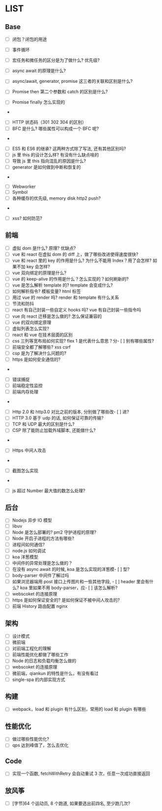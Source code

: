 # LIST

## Base

- [ ] 闭包？闭包的用途

- [ ] 事件循环
- [ ] 宏任务和微任务的区分是为了做什么? 优先级?
- [ ] async await 的原理是什么?
- [ ] async/await, generator, promise 这三者的关联和区别是什么?
- [ ] Promise then 第二个参数和 catch 的区别是什么?
- [ ] Promise finally 怎么实现的
-
- [ ] HTTP 状态码（301 302 304 的区别）
- [ ] BFC 是什么? 哪些属性可以构成一个 BFC 呢?
-
- [ ] ES5 和 ES6 的继承? 这两种方式除了写法, 还有其他区别吗?
- [ ] js 里 this 的设计怎么样? 有没有什么缺点啥的
- [ ] 导致 js 里 this 指向混乱的原因是什么?
- [ ] generator 是如何做到中断和恢复的
-
- [ ] Webworker
- [ ] Symbol
- [ ] 各种缓存的优先级, memory disk http2 push?
-
- [ ] xss? 如何防范?

## 前端

- [ ] 虚拟 dom 是什么? 原理? 优缺点?
- [ ] vue 和 react 在虚拟 dom 的 diff 上，做了哪些改进使得速度很快?
- [ ] vue 和 react 里的 key 的作用是什么? 为什么不能用 Index？用了会怎样? 如果不加 key 会怎样?
- [ ] vue 双向绑定的原理是什么?
- [ ] vue 的 keep-alive 的作用是什么？怎么实现的？如何刷新的?
- [ ] vue 是怎么解析 template 的? template 会变成什么?
- [ ] 如何解析指令? 模板变量? html 标签
- [ ] 用过 vue 的 render 吗? render 和 template 有什么关系
- [ ] 节流和防抖
- [ ] react 有自己封装一些自定义 hooks 吗? vue 有自己封装一些指令吗
- [ ] vue 向 react 迁移是怎么做的? 怎么保证兼容的
- [ ] vue 的双向绑定原理
- [ ] 虚拟列表怎么实现?
- [ ] react 和 vue 在技术层面的区别
- [ ] css 三列等宽布局如何实现? flex 1 是代表什么意思？分- [ ] 别有哪些属性?
- [ ] 前端安全都了解哪些? xss csrf
- [ ] csp 是为了解决什么问题的?
- [ ] https 是如何安全通信的?
-
- [ ] 错误捕捉
- [ ] 前端稳定性监控
- [ ] 前端内存处理
-
- [ ] Http 2.0 和 http3.0 对比之前的版本, 分别做了哪些改- [ ] 进?
- [ ] HTTP 3.0 基于 udp 的话, 如何保证可靠的传输?
- [ ] TCP 和 UDP 最大的区别是什么?
- [ ] CSP 除了能防止加载外域脚本, 还能做什么?
-
- [ ] Https 中间人攻击
-
- [ ] 截图怎么实现
-
- [ ] js 超过 Number 最大值的数怎么处理?

## 后台

- [ ] Nodejs 异步 IO 模型
- [ ] libuv
- [ ] Node 是怎么部署的? pm2 守护进程的原理?
- [ ] Node 开启子进程的方法有哪些?
- [ ] 进程间如何通信?
- [ ] node.js 如何调试
- [ ] koa 洋葱模型
- [ ] 中间件的异常处理是怎么做的？
- [ ] 在没有 async await 的时候, koa 是怎么实现的洋葱模- [ ] 型?
- [ ] body-parser 中间件了解过吗
- [ ] 如果浏览器端用 post 接口上传图片和一些其他字段, - [ ] header 里会有什么? koa 里如果不用 body-parser，应- [ ] 该怎么解析?
- [ ] webscoket 的连接原理
- [ ] https 是如何保证安全的? 是如何保证不被中间人攻击的?
- [ ] 前端 History 路由配置 nginx

## 架构

- [ ] 设计模式
- [ ] 微前端
- [ ] 对前端工程化的理解
- [ ] 前端性能优化都做了哪些工作
- [ ] Node 的日志和负载均衡怎么做的
- [ ] webscoket 的连接原理
- [ ] 微前端，qiankun 的特性是什么，有没有看过
- [ ] single-spa 的内部实现方式

## 构建

- [ ] webpack，load 和 plugin 有什么区别，常用的 load 和 plugin 有哪些

## 性能优化

- [ ] 做过哪些性能优化?
- [ ] qps 达到峰值了，怎么去优化

## Code

- [ ] 实现一个函数, fetchWithRetry 会自动重试 3 次，任意一次成功直接返回

## 放风筝

- [ ] [字节]64 个运动员, 8 个跑道, 如果要选出前四名, 至少跑几次?
